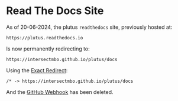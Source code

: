 # Read The Docs Site

As of 20-06-2024, the plutus `readthedocs` site, previously hosted at:
```
https://plutus.readthedocs.io
```
Is now permanently redirecting to:
```
https://intersectmbo.github.io/plutus/docs
```
Using the [Exact Redirect](https://readthedocs.org/dashboard/plutus/redirects/):
```
/* -> https://intersectmbo.github.io/plutus/docs
```
And the [GitHub Webhook](https://readthedocs.org/dashboard/plutus/webhooks/) has been deleted.

